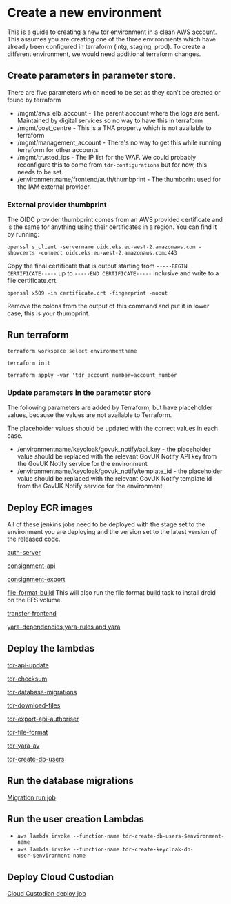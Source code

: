 # Create a new environment
This is a guide to creating a new tdr environment in a clean AWS account. This assumes you are creating one of the three environments which have already been configured in terraform (intg, staging, prod). To create a different environment, we would need additional terraform changes. 

## Create parameters in parameter store.
There are five parameters which need to be set as they can't be created or found by terraform
* /mgmt/aws_elb_account - The parent account where the logs are sent. Maintained by digital services so no way to have this in terraform
* /mgmt/cost_centre - This is a TNA property which is not available to terraform
* /mgmt/management_account - There's no way to get this while running terraform for other accounts
* /mgmt/trusted_ips - The IP list for the WAF. We could probably reconfigure this to come from `tdr-configurations` but for now, this needs to be set.
* /environmentname/frontend/auth/thumbprint - The thumbprint used for the IAM external provider. 

### External provider thumbprint
The OIDC provider thumbprint comes from an AWS provided certificate and is the same for anything using their certificates in a region.
You can find it by running:

`openssl s_client -servername oidc.eks.eu-west-2.amazonaws.com -showcerts -connect oidc.eks.eu-west-2.amazonaws.com:443`

Copy the final certificate that is output starting from `-----BEGIN CERTIFICATE-----` up to `-----END CERTIFICATE-----` inclusive and write to a file certificate.crt.

`openssl x509 -in certificate.crt -fingerprint -noout`

Remove the colons from the output of this command and put it in lower case, this is your thumbprint.

## Run terraform
`terraform workspace select environmentname`

`terraform init`

`terraform apply -var 'tdr_account_number=account_number`

### Update parameters in the parameter store
The following parameters are added by Terraform, but have placeholder values, because the values are not available to Terraform.

The placeholder values should be updated with the correct values in each case.

* /environmentname/keycloak/govuk_notify/api_key - the placeholder value should be replaced with the relevant GovUK Notify API key from the GovUK Notify service for the environment
* /environmentname/keycloak/govuk_notify/template_id - the placeholder value should be replaced with the relevant GovUK Notify template id from the GovUK Notify service for the environment

## Deploy ECR images
All of these jenkins jobs need to be deployed with the stage set to the environment you are deploying and the version set to the latest version of the released code.

[auth-server](https://jenkins.tdr-management.nationalarchives.gov.uk/job/TDR%20Auth%20Server%20Deploy/)

[consignment-api](https://jenkins.tdr-management.nationalarchives.gov.uk/job/TDR%20Consignment%20API%20Deploy/)

[consignment-export](https://jenkins.tdr-management.nationalarchives.gov.uk/job/Consignment%20Export%20Deploy/)

[file-format-build](https://jenkins.tdr-management.nationalarchives.gov.uk/job/TDR%20File%20Format%20Build/) This will also run the file format build task to install droid on the EFS volume.

[transfer-frontend](https://jenkins.tdr-management.nationalarchives.gov.uk/job/TDR%20Front%20End%20Deploy/)

[yara-dependencies,yara-rules and yara](https://jenkins.tdr-management.nationalarchives.gov.uk/job/TDR%20Antivirus%20Build/)

## Deploy the lambdas
[tdr-api-update](https://jenkins.tdr-management.nationalarchives.gov.uk/job/TDR%20Api%20Update%20Deploy/)

[tdr-checksum](https://jenkins.tdr-management.nationalarchives.gov.uk/job/TDR%20Checksum%20Lambda%20Deploy)

[tdr-database-migrations](https://jenkins.tdr-management.nationalarchives.gov.uk/job/TDR%20Database%20Migrations%20Deploy/)

[tdr-download-files](https://jenkins.tdr-management.nationalarchives.gov.uk/job/TDR%20Download%20Files%20Deploy/)

[tdr-export-api-authoriser](https://jenkins.tdr-management.nationalarchives.gov.uk/job/TDR%20Consignment%20Export%20Authoriser%20Deploy/)

[tdr-file-format](https://jenkins.tdr-management.nationalarchives.gov.uk/job/TDR%20File%20Format%20Deploy/)

[tdr-yara-av](https://jenkins.tdr-management.nationalarchives.gov.uk/job/TDR%20Antivirus%20Deploy/)

[tdr-create-db-users](https://jenkins.tdr-management.nationalarchives.gov.uk/job/TDR%20Create%20DB%20User%20Deploy/)

## Run the database migrations
[Migration run job](https://jenkins.tdr-management.nationalarchives.gov.uk/job/TDR%20Database%20Migrations%20Run/)

## Run the user creation Lambdas

* `aws lambda invoke --function-name tdr-create-db-users-$environment-name`
* `aws lambda invoke --function-name tdr-create-keycloak-db-user-$environment-name`

## Deploy Cloud Custodian
[Cloud Custodian deploy job](https://jenkins.tdr-management.nationalarchives.gov.uk/job/TDR%20Custodian%20Deploy/)
